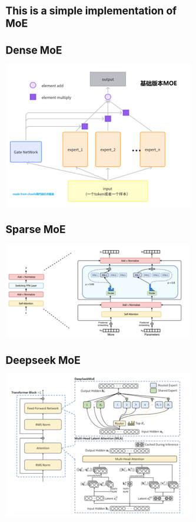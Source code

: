 # This is a simple implementation of MoE

# Dense MoE 
<img src="images/dense_MOE.png" width=800>

# Sparse MoE
<img src="images/sparse_MOE.png" width=800>

# Deepseek MoE
<img src="images/shared_expert_MOE.png" width=800>
